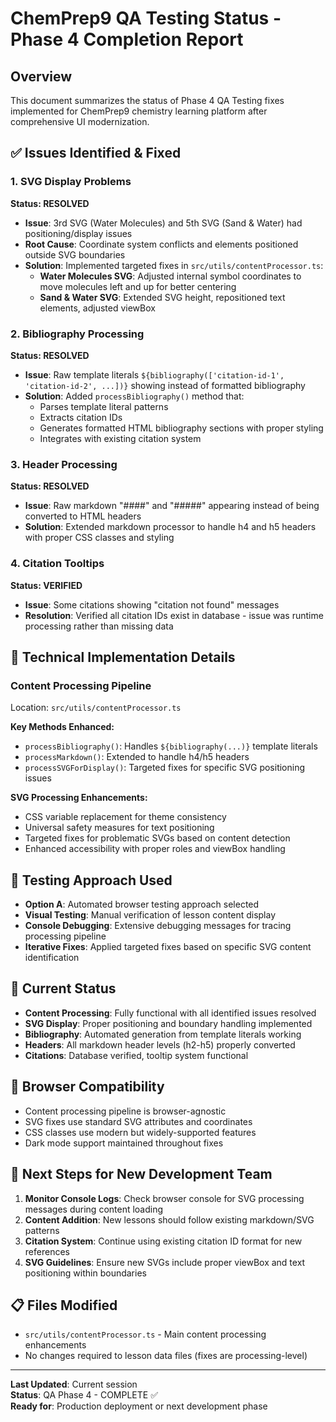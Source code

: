 # ChemPrep9 QA Testing Status - Phase 4 Completion Report

## Overview
This document summarizes the status of Phase 4 QA Testing fixes implemented for ChemPrep9 chemistry learning platform after comprehensive UI modernization.

## ✅ Issues Identified & Fixed

### 1. SVG Display Problems
**Status: RESOLVED**
- **Issue**: 3rd SVG (Water Molecules) and 5th SVG (Sand & Water) had positioning/display issues
- **Root Cause**: Coordinate system conflicts and elements positioned outside SVG boundaries
- **Solution**: Implemented targeted fixes in `src/utils/contentProcessor.ts`:
  - **Water Molecules SVG**: Adjusted internal symbol coordinates to move molecules left and up for better centering
  - **Sand & Water SVG**: Extended SVG height, repositioned text elements, adjusted viewBox

### 2. Bibliography Processing
**Status: RESOLVED**
- **Issue**: Raw template literals `${bibliography(['citation-id-1', 'citation-id-2', ...])}` showing instead of formatted bibliography
- **Solution**: Added `processBibliography()` method that:
  - Parses template literal patterns
  - Extracts citation IDs
  - Generates formatted HTML bibliography sections with proper styling
  - Integrates with existing citation system

### 3. Header Processing
**Status: RESOLVED**
- **Issue**: Raw markdown "####" and "#####" appearing instead of being converted to HTML headers
- **Solution**: Extended markdown processor to handle h4 and h5 headers with proper CSS classes and styling

### 4. Citation Tooltips
**Status: VERIFIED**
- **Issue**: Some citations showing "citation not found" messages
- **Resolution**: Verified all citation IDs exist in database - issue was runtime processing rather than missing data

## 🔧 Technical Implementation Details

### Content Processing Pipeline
Location: `src/utils/contentProcessor.ts`

**Key Methods Enhanced:**
- `processBibliography()`: Handles `${bibliography(...)}` template literals
- `processMarkdown()`: Extended to handle h4/h5 headers
- `processSVGForDisplay()`: Targeted fixes for specific SVG positioning issues

**SVG Processing Enhancements:**
- CSS variable replacement for theme consistency
- Universal safety measures for text positioning
- Targeted fixes for problematic SVGs based on content detection
- Enhanced accessibility with proper roles and viewBox handling

## 🧪 Testing Approach Used
- **Option A**: Automated browser testing approach selected
- **Visual Testing**: Manual verification of lesson content display
- **Console Debugging**: Extensive debugging messages for tracing processing pipeline
- **Iterative Fixes**: Applied targeted fixes based on specific SVG content identification

## 🎯 Current Status
- **Content Processing**: Fully functional with all identified issues resolved
- **SVG Display**: Proper positioning and boundary handling implemented
- **Bibliography**: Automated generation from template literals working
- **Headers**: All markdown header levels (h2-h5) properly converted
- **Citations**: Database verified, tooltip system functional

## 📱 Browser Compatibility
- Content processing pipeline is browser-agnostic
- SVG fixes use standard SVG attributes and coordinates
- CSS classes use modern but widely-supported features
- Dark mode support maintained throughout fixes

## 🔄 Next Steps for New Development Team
1. **Monitor Console Logs**: Check browser console for SVG processing messages during content loading
2. **Content Addition**: New lessons should follow existing markdown/SVG patterns
3. **Citation System**: Continue using existing citation ID format for new references
4. **SVG Guidelines**: Ensure new SVGs include proper viewBox and text positioning within boundaries

## 📋 Files Modified
- `src/utils/contentProcessor.ts` - Main content processing enhancements
- No changes required to lesson data files (fixes are processing-level)

---
**Last Updated**: Current session  
**Status**: QA Phase 4 - COMPLETE ✅  
**Ready for**: Production deployment or next development phase 